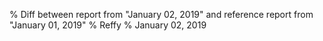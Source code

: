 % Diff between report from "January 02, 2019" and reference report from "January 01, 2019"
% Reffy
% January 02, 2019


